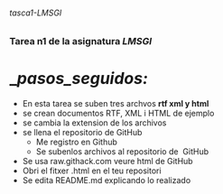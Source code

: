###### tasca1-LMSGI
### Tarea n1 de la asignatura _LMSGI_
# __pasos_seguidos:_
* En esta tarea se suben tres archvos __rtf xml y html__
* se crean documentos RTF, XML i HTML de ejemplo
* se cambia la extension de los archivos
* se llena el repositorio de GitHub 
  * Me registro en  Github
  * Se subenlos archivos al repositorio de  GitHub 
* Se usa raw.githack.com  veure html de GitHub
 * Obri el fitxer .html en el teu repositori
* Se edita README.md explicando lo realizado
